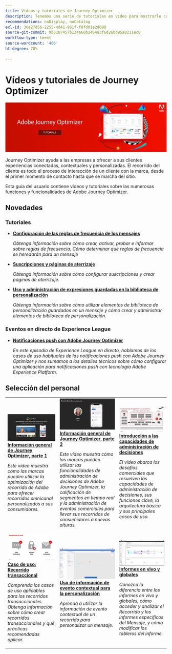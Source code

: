 ```yaml
---
title: Vídeos y tutoriales de Journey Optimizer
description: Tenemos una serie de tutoriales en vídeo para mostrarle cómo aprovechar las ventajas de Journey Optimizer.
recommendations: noDisplay, noCatalog
exl-id: 36e27d56-2255-4d41-961f-f8fd01e2d698
source-git-commit: 9b5107457b134a66b1464a3f6d26bd95a8211ec8
workflow-type: tm+mt
source-wordcount: '406'
ht-degree: 70%

---
```



# Vídeos y tutoriales de Journey Optimizer

![](./assets/ajo-banner.png)

Journey Optimizer ayuda a las empresas a ofrecer a sus clientes experiencias conectadas, contextuales y personalizadas. El recorrido del cliente es todo el proceso de interacción de un cliente con la marca, desde el primer momento de contacto hasta que se marcha del sitio.

Esta guía del usuario contiene vídeos y tutoriales sobre las numerosas funciones y funcionalidades de Adobe Journey Optimizer.

## Novedades

### Tutoriales

* **[Configuración de las reglas de frecuencia de los mensajes](/help/administration/configure-frequency-rules.md)**

   *Obtenga información sobre cómo crear, activar, probar e informar sobre reglas de frecuencia. Cómo determinar qué reglas de frecuencia se heredarán para un mensaje*

* **[Suscripciones y páginas de aterrizaje](/help/subscriptions-and-landing-pages.md)**

   *Obtenga información sobre cómo configurar suscripciones y crear páginas de aterrizaje.*

* **[Uso y administración de expresiones guardadas en la biblioteca de personalización](/help/personalize-content/use-and-manage-saved-expressions-in-personalization-library.md)**

   *Obtenga información sobre cómo utilizar elementos de biblioteca de personalización guardados en un mensaje y cómo crear y administrar elementos de biblioteca de personalización.*

### Eventos en directo de Experience League

* **[Notificaciones push con Adobe Journey Optimizer](https://experienceleague.adobe.com/docs/experience-league-live-events/events/episodes/exl-live-episode-05-12-22.html?lang=es)**

   *En este episodio de Experience League en directo, hablamos de los casos de uso habituales de las notificaciones push con Adobe Journey Optimizer y nos sumamos a los detalles técnicos sobre cómo configurar una aplicación para notificaciones push con tecnología Adobe Experience Platform.*

## Selección del personal

<table>
<tr>
  <td>
    <a href="./introduction/journey-optimizer-overview-part-1.md">
      <img alt="Información general de Journey Optimizer, parte 1: Entregar recorridos omnicanal (vídeo)" src="./assets/334174.jpg"/>
    </a>
    <div>
      <a href="./introduction/journey-optimizer-overview-part-1.md">
    <strong>Información general de Journey Optimizer, parte 1 </strong>
    </a>
    </div>
    <p>
    <em>Este vídeo muestra cómo las marcas pueden utilizar la optimización del recorrido de Adobe para ofrecer recorridos omnicanal personalizados a sus consumidores.</em>
    <p>
  </td>
    <td>
    <a href="./introduction/journey-optimizer-overview-part-2.md">
      <img alt="Información general de Journey Optimizer, parte 2: Entregar recorridos omnicanal (vídeo)" src="./assets/334175.jpg"/>
    </a>
    <div>
      <a href="./introduction/journey-optimizer-overview-part-2.md">
    <strong>Información general de Journey Optimizer, parte 2 </strong>
    </a>
    </div>
    <p>
    <em>Este vídeo muestra cómo las marcas pueden utilizar las funcionalidades de administración de decisiones de Adobe Journey Optimizer, la calificación de segmentos en tiempo real y la administración de eventos comerciales para llevar sus recorridos de consumidores a nuevas alturas.</em>
    <p>
  </td>
  </td>
    <td>
    <a href="./decision-management/create-decisions.md">
      <img alt="Introducción a las capacidades de administración de decisiones" src="./assets/326961.jpg"/>
    </a>
    <div>
      <a href="./decision-management/create-decisions.md">
    <strong>Introducción a las capacidades de administración de decisiones </strong>
    </a>
    </div>
    <p>
    <em>El vídeo abarca los desafíos comerciales que resuelven las capacidades de administración de decisiones, sus funciones clave, la arquitectura básica y sus principales casos de uso.

</em>
    <p>
  </td>
</tr>
<tr>
  <td>
    <a href="./create-journeys/use-case-transactional-journey.md">
      <img alt="Caso de uso: Recorrido transaccional " src="./assets/334202.jpeg"/>
    </a>
    <div>
      <a href="./create-journeys/use-case-transactional-journey.md">
    <strong>Caso de uso: Recorrido transaccional </strong>
    </a>
    </div>
    <p>
    <em>Comprenda los casos de uso aplicables para los recorridos transaccionales. Obtenga información sobre cómo crear recorridos transaccionales y qué prácticas recomendadas aplicar.</em>
    <p>
  </td>
    <td>
    <a href="./personalize-content/use-contextual-event-information-for-personalization.md">
      <img alt="Uso de información de evento contextual para la personalización" src="./assets/334165.jpg"/>
    </a>
    <div>
      <a href="./personalize-content/use-contextual-event-information-for-personalization.md">
    <strong>Uso de información de evento contextual para la personalización </strong>
    </a>
    </div>
    <p>
    <em>Aprenda a utilizar la información de evento contextual de un recorrido para personalizar un mensaje.</em>
    <p>
  </td>
  </td>
    <td>
    <a href="./report-and-monitor/live-and-global-reports.md">
      <img alt="Informes en vivo y globales" src="./assets/334108.jpg"/>
    </a>
    <div>
      <a href="./report-and-monitor/live-and-global-reports.md">
    <strong>Informes en vivo y globales </strong>
    </a>
    </div>
    <p>
    <em>Conozca la diferencia entre los informes en vivo y globales, cómo acceder y analizar el Recorrido y los informes específicos del Mensaje, y cómo modificar los tableros del informe.

</em>
    <p>
  </td>
</tr>
</table>
